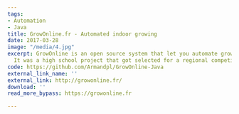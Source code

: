 ```yaml
---
tags:
- Automation
- Java
title: GrowOnline.fr - Automated indoor growing
date: 2017-03-28
image: "/media/4.jpg"
excerpt: GrowOnline is an open source system that let you automate growing indoors.
  It was a high school project that got selected for a regional competition of engineering.
code: https://github.com/Armandpl/GrowOnline-Java
external_link_name: ''
external_link: http://growonline.fr/
download: ''
read_more_bypass: https://growonline.fr

---
```


